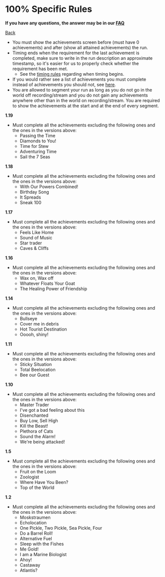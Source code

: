 # 100% Specific Rules

**If you have any questions, the answer may be in our
[FAQ](https://www.speedrun.com/mcbe/thread/vdv9t)**

[Back](../README.md)


* You must show the achievements screen before (must have 0 achievements) and
after (show all attained achievements) the run.
* Timing ends when the requirement for the last achievement is completed, make
sure to write in the run description an approximate timestamp, so it's easier
for us to properly check whether the requirement has been met.
	- See the [timing rules](../global/README.md#timing-rules) regarding
	when timing begins.
* If you would rather see a list of achievements you must complete instead of
achievements you should not, see [here](hundo-achievements.md).
 * You are allowed to segment your run as long as you do not go in the world off recording/stream and you do not gain any achievements anywhere other than in the world on recording/stream. You are required to show the achievements at the start and at the end of every segment.

**1.19**
* Must complete all the achievements excluding the following ones and the ones in the versions above:
	- Passing the Time
	- Diamonds to You!
	- Time for Stew
	- Adventuring Time
	- Sail the 7 Seas

**1.18**
* Must complete all the achievements excluding the following ones and the ones in the versions above:
	- With Our Powers Combined!
	- Birthday Song
	- It Spreads
	- Sneak 100

**1.17**
* Must complete all the achievements excluding the following ones and the ones in the versions above:
	- Feels Like Home
	- Sound of Music
	- Star trader
	- Caves & Cliffs

**1.16**
* Must complete all the achievements excluding the following ones and the ones in the versions above:
	- Wax on, Wax off
	- Whatever Floats Your Goat
	- The Healing Power of Friendship

**1.14**
* Must complete all the achievements excluding the following ones and the ones in the versions above:
	- Bullseye
	- Cover me in debris
	- Hot Tourist Destination
	- Ooooh, shiny!

**1.11**
* Must complete all the achievements excluding the following ones and the ones in the versions above:
	- Sticky Situation
	- Total Beelocation
	- Bee our Guest

**1.10**
* Must complete all the achievements excluding the following ones and the ones in the versions above:
	- Master Trader
	- I've got a bad feeling about this
	- Disenchanted
	- Buy Low, Sell High
	- Kill the Beast!
	- Plethora of Cats
	- Sound the Alarm!
	- We're being attacked!

**1.5**
* Must complete all the achievements excluding the following ones and the ones in the versions above:
	- Fruit on the Loom
	- Zoologist
	- Where Have You Been?
	- Top of the World

**1.2**
* Must complete all the achievements excluding the following ones and the ones in the versions above:
	- Moskstraumen
	- Echolocation
	- One Pickle, Two Pickle, Sea Pickle, Four
	- Do a Barrel Roll!
	- Alternative Fuel
	- Sleep with the Fishes
	- Me Gold!
	- I am a Marine Biologist
	- Ahoy!
	- Castaway
	- Atlantis?
